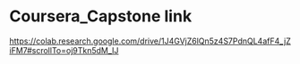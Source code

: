 # Coursera_Capstone link 
https://colab.research.google.com/drive/1J4GVjZ6lQn5z4S7PdnQL4afF4_jZiFM7#scrollTo=oj9Tkn5dM_IJ
